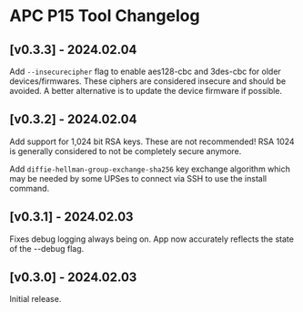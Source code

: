 # APC P15 Tool Changelog

## [v0.3.3] - 2024.02.04

Add `--insecurecipher` flag to enable aes128-cbc and 3des-cbc for
older devices/firmwares. These ciphers are considered insecure and
should be avoided. A better alternative is to update the device 
firmware if possible.


## [v0.3.2] - 2024.02.04

Add support for 1,024 bit RSA keys. These are not recommended! RSA
1024 is generally considered to not be completely secure anymore.

Add `diffie-hellman-group-exchange-sha256` key exchange algorithm
which may be needed by some UPSes to connect via SSH to use the 
install command.


## [v0.3.1] - 2024.02.03

Fixes debug logging always being on. App now accurately reflects
the state of the --debug flag.


## [v0.3.0] - 2024.02.03

Initial release.
